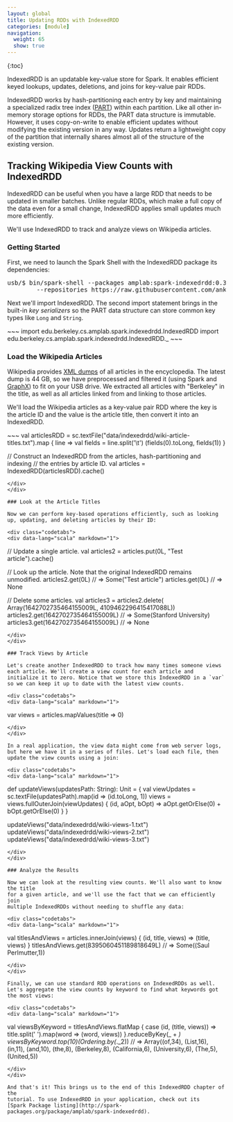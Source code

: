 ```yaml
---
layout: global
title: Updating RDDs with IndexedRDD
categories: [module]
navigation:
  weight: 65
  show: true
---
```


{:toc}

IndexedRDD is an updatable key-value store for Spark. It enables efficient keyed
lookups, updates, deletions, and joins for key-value pair RDDs.

IndexedRDD works by hash-partitioning each entry by key and maintaining a
specialized radix tree index ([PART](https://github.com/ankurdave/part)) within
each partition. Like all other in-memory storage options for RDDs, the PART data
structure is immutable. However, it uses copy-on-write to enable efficient
updates without modifying the existing version in any way. Updates return a
lightweight copy of the partition that internally shares almost all of the
structure of the existing version.

## Tracking Wikipedia View Counts with IndexedRDD

IndexedRDD can be useful when you have a large RDD that needs to be updated in
smaller batches. Unlike regular RDDs, which make a full copy of the data even
for a small change, IndexedRDD applies small updates much more efficiently.

We'll use IndexedRDD to track and analyze views on Wikipedia articles.

### Getting Started

First, we need to launch the Spark Shell with the IndexedRDD package its
dependencies:

<pre class="prettyprint lang-bsh">
usb/$ bin/spark-shell --packages amplab:spark-indexedrdd:0.3 \
        --repositories https://raw.githubusercontent.com/ankurdave/maven-repo/master
</pre>

Next we'll import IndexedRDD. The second import statement brings in the built-in
*key serializers* so the PART data structure can store common key types like
`Long` and `String`.

<div class="codetabs">
<div data-lang="scala" markdown="1">
~~~
import edu.berkeley.cs.amplab.spark.indexedrdd.IndexedRDD
import edu.berkeley.cs.amplab.spark.indexedrdd.IndexedRDD._
~~~
</div>
</div>

### Load the Wikipedia Articles

Wikipedia provides [XML dumps](http://en.wikipedia.org/wiki/Wikipedia:Database_download#English-language_Wikipedia) of all articles in the encyclopedia. The latest dump is 44 GB, so we have preprocessed and filtered it (using Spark and [GraphX](graph-analytics-with-graphx.html)) to fit on your USB drive. We extracted all articles with "Berkeley" in the title, as well as all articles linked from and linking to those articles.

We'll load the Wikipedia articles as a key-value pair RDD where the key is the article ID and the value is the article title, then convert it into an IndexedRDD.

<div class="codetabs">
<div data-lang="scala" markdown="1">
~~~
val articlesRDD = sc.textFile("data/indexedrdd/wiki-article-titles.txt").map {
  line =>
    val fields = line.split('\t')
    (fields(0).toLong, fields(1))
}

// Construct an IndexedRDD from the articles, hash-partitioning and indexing
// the entries by article ID.
val articles = IndexedRDD(articlesRDD).cache()
~~~
</div>
</div>

### Look at the Article Titles

Now we can perform key-based operations efficiently, such as looking up, updating, and deleting articles by their ID:

<div class="codetabs">
<div data-lang="scala" markdown="1">
~~~
// Update a single article.
val articles2 = articles.put(0L, "Test article").cache()

// Look up the article. Note that the original IndexedRDD remains unmodified.
articles2.get(0L) // => Some("Test article")
articles.get(0L) // => None

// Delete some articles.
val articles3 = articles2.delete(
  Array(1642702735464155009L, 4109462296415417088L))
articles2.get(1642702735464155009L) // => Some(Stanford University)
articles3.get(1642702735464155009L) // => None
~~~
</div>
</div>

### Track Views by Article

Let's create another IndexedRDD to track how many times someone views each article. We'll create a view count for each article and initialize it to zero. Notice that we store this IndexedRDD in a `var` so we can keep it up to date with the latest view counts.

<div class="codetabs">
<div data-lang="scala" markdown="1">
~~~
var views = articles.mapValues(title => 0)
~~~
</div>
</div>

In a real application, the view data might come from web server logs, but here we have it in a series of files. Let's load each file, then update the view counts using a join:

<div class="codetabs">
<div data-lang="scala" markdown="1">
~~~
def updateViews(updatesPath: String): Unit = {
  val viewUpdates = sc.textFile(updatesPath).map(id => (id.toLong, 1))
  views = views.fullOuterJoin(viewUpdates) {
    (id, aOpt, bOpt) => aOpt.getOrElse(0) + bOpt.getOrElse(0)
  }
}

updateViews("data/indexedrdd/wiki-views-1.txt")
updateViews("data/indexedrdd/wiki-views-2.txt")
updateViews("data/indexedrdd/wiki-views-3.txt")
~~~
</div>
</div>

### Analyze the Results

Now we can look at the resulting view counts. We'll also want to know the title
for a given article, and we'll use the fact that we can efficiently join
multiple IndexedRDDs without needing to shuffle any data:

<div class="codetabs">
<div data-lang="scala" markdown="1">
~~~
val titlesAndViews = articles.innerJoin(views) {
  (id, title, views) => (title, views)
}
titlesAndViews.get(8395060451189818649L) // => Some((Saul Perlmutter,1))
~~~
</div>
</div>

Finally, we can use standard RDD operations on IndexedRDDs as well. Let's aggregate the view counts by keyword to find what keywords got the most views:

<div class="codetabs">
<div data-lang="scala" markdown="1">
~~~
val viewsByKeyword = titlesAndViews.flatMap {
  case (id, (title, views)) => title.split(' ').map(word => (word, views))
}.reduceByKey(_ + _)
viewsByKeyword.top(10)(Ordering.by(_._2))
// => Array((of,34), (List,16), (in,11), (and,10), (the,8), (Berkeley,8), (California,6), (University,6), (The,5), (United,5))
~~~
</div>
</div>

And that's it! This brings us to the end of this IndexedRDD chapter of the
tutorial. To use IndexedRDD in your application, check out its
[Spark Package listing](http://spark-packages.org/package/amplab/spark-indexedrdd).

